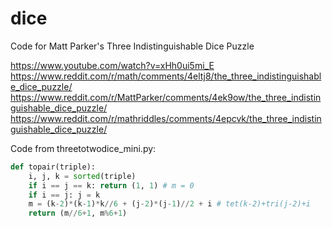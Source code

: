 # dice
Code for Matt Parker's Three Indistinguishable Dice Puzzle

https://www.youtube.com/watch?v=xHh0ui5mi_E
https://www.reddit.com/r/math/comments/4eltj8/the_three_indistinguishable_dice_puzzle/
https://www.reddit.com/r/MattParker/comments/4ek9ow/the_three_indistinguishable_dice_puzzle/
https://www.reddit.com/r/mathriddles/comments/4epcvk/the_three_indistinguishable_dice_puzzle/

Code from threetotwodice_mini.py:
```python
def topair(triple):
    i, j, k = sorted(triple)
    if i == j == k: return (1, 1) # m = 0
    if i == j: j = k
    m = (k-2)*(k-1)*k//6 + (j-2)*(j-1)//2 + i # tet(k-2)+tri(j-2)+i
    return (m//6+1, m%6+1)
```
